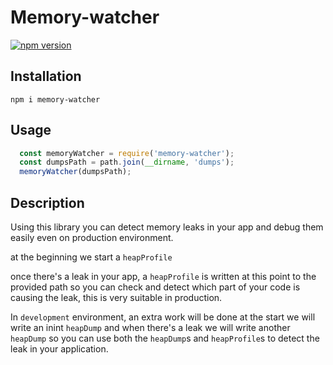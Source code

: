 # Memory-watcher

[![npm version](https://badge.fury.io/js/memory-watcher.svg)](https://badge.fury.io/js/memory-watcher)

## Installation

`npm i memory-watcher`

## Usage

```javascript
  const memoryWatcher = require('memory-watcher');
  const dumpsPath = path.join(__dirname, 'dumps');
  memoryWatcher(dumpsPath);
```

## Description

  Using this library you can detect memory leaks in your app and debug them easily even on production environment.
  
  at the beginning we start a `heapProfile`

  once there's a leak in your app, a `heapProfile` is written at this point to the provided path
  so you can check and detect which part of your code is causing the leak, this is very suitable in production.

  In `development` environment, an extra work will be done at the start we will write an inint `heapDump` and when there's a leak we will write another `heapDump` so you can use both the `heapDump`s and `heapProfile`s to detect the leak in your application.